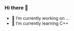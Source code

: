### Hi there 👋

- 🔭 I’m currently working on ...
- 🌱 I’m currently learning C++
<!-- 👯 I’m looking to collaborate on ...
- 🤔 I’m looking for help with ...
- 💬 Ask me about ...
- 📫 How to reach me: ...
- 😄 Pronouns: ...
- ⚡ Fun fact: ... -->
